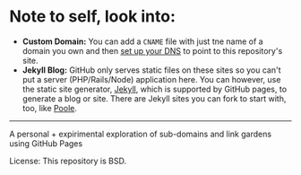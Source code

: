 # Note to self, look into:

- **Custom Domain:** You can add a `CNAME` file with just tne name of a domain you own and then [set up your DNS](https://help.github.com/articles/setting-up-a-custom-domain-with-github-pages/) to point to this repository's site.
- **Jekyll Blog:** GitHub only serves static files on these sites so you can't put a server (PHP/Rails/Node) application here. You can however, use the static site generator, [Jekyll](http://jekyllrb.com), which is supported by GitHub pages, to generate a blog or site. There are Jekyll sites you can fork to start with, too, like [Poole](http://markdotto.com/2014/01/02/introducing-poole/).

---

A personal + expirimental exploration of sub-domains and link gardens using GitHub Pages

License: This repository is BSD.
